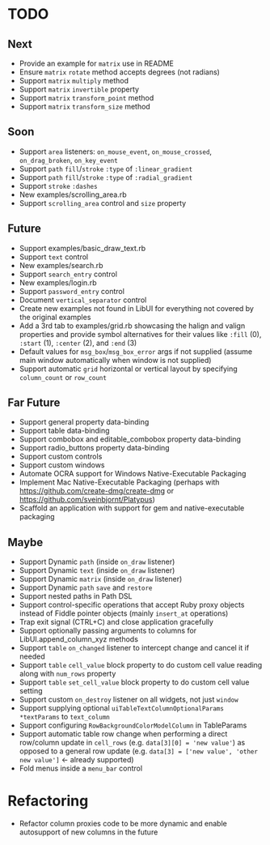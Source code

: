 # TODO

## Next

- Provide an example for `matrix` use in README
- Ensure `matrix` `rotate` method accepts degrees (not radians)
- Support `matrix` `multiply` method
- Support `matrix` `invertible` property
- Support `matrix` `transform_point` method
- Support `matrix` `transform_size` method

## Soon

- Support `area` listeners: `on_mouse_event`, `on_mouse_crossed`, `on_drag_broken`, `on_key_event`
- Support `path` `fill`/`stroke` `:type` of `:linear_gradient`
- Support `path` `fill`/`stroke` `:type` of `:radial_gradient`
- Support `stroke` `:dashes`
- New examples/scrolling_area.rb
- Support `scrolling_area` control and `size` property

## Future

- Support examples/basic_draw_text.rb
- Support `text` control
- New examples/search.rb
- Support `search_entry` control
- New examples/login.rb
- Support `password_entry` control
- Document `vertical_separator` control
- Create new examples not found in LibUI for everything not covered by the original examples
- Add a 3rd tab to examples/grid.rb showcasing the halign and valign properties and provide symbol alternatives for their values like `:fill` (0), `:start` (1), `:center` (2), and `:end` (3)
- Default values for `msg_box`/`msg_box_error` args if not supplied (assume main window automatically when window is not supplied)
- Support automatic `grid` horizontal or vertical layout by specifying `column_count` or `row_count`

## Far Future
- Support general property data-binding
- Support table data-binding
- Support combobox and editable_combobox property data-binding
- Support radio_buttons property data-binding
- Support custom controls
- Support custom windows
- Automate OCRA support for Windows Native-Executable Packaging
- Implement Mac Native-Executable Packaging (perhaps with https://github.com/create-dmg/create-dmg or https://github.com/sveinbjornt/Platypus)
- Scaffold an application with support for gem and native-executable packaging

## Maybe

- Support Dynamic `path` (inside `on_draw` listener)
- Support Dynamic `text` (inside `on_draw` listener)
- Support Dynamic `matrix` (inside `on_draw` listener)
- Support Dynamic `path` `save` and `restore`
- Support nested paths in Path DSL
- Support control-specific operations that accept Ruby proxy objects instead of Fiddle pointer objects (mainly `insert_at` operations)
- Trap exit signal (CTRL+C) and close application gracefully
- Support optionally passing arguments to columns for LibUI.append_column_xyz methods
- Support `table` `on_changed` listener to intercept change and cancel it if needed
- Support `table` `cell_value` block property to do custom cell value reading along with `num_rows` property
- Support `table` `set_cell_value` block property to do custom cell value setting
- Support custom `on_destroy` listener on all widgets, not just `window`
- Support supplying optional `uiTableTextColumnOptionalParams *textParams` to `text_column`
- Support configuring `RowBackgroundColorModelColumn` in TableParams
- Support automatic table row change when performing a direct row/column update in `cell_rows` (e.g. `data[3][0] = 'new value'`) as opposed to a general row update (e.g. `data[3] = ['new value', 'other new value']` <- already supported)
- Fold menus inside a `menu_bar` control

# Refactoring

- Refactor column proxies code to be more dynamic and enable autosupport of new columns in the future
